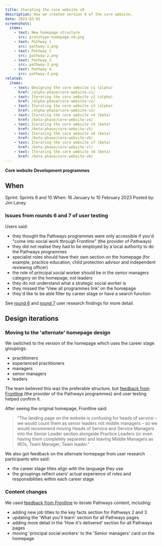 ```yaml
---
title: Iterating the core website v9
description: How we created version 9 of the core website.
date: 2023-03-01
screenshots:
  items:
    - text: New homepage structure
      src: prototype-homepage-v9.png
    - text: Pathway 1
      src: pathway-1.png
    - text: Pathway 2
      src: pathway-2.png
    - text: Pathway 3
      src: pathway-3.png
    - text: Pathway 4
      src: pathway-4.png
related:
  items:
    - text: Designing the core website v1 (alpha)
      href: /alpha-phase/core-website-v1/
    - text: Iterating the core website v2 (alpha)
      href: /alpha-phase/core-website-v2/
    - text: Iterating the core website v3 (alpha)
      href: /alpha-phase/core-website-v3/
    - text: Iterating the core website v4 (beta)
      href: /beta-phase/core-website-v4/
    - text: Iterating the core website v5 (beta)
      href: /beta-phase/core-website-v5/
    - text: Iterating the core website v6 (beta)
      href: /beta-phase/core-website-v6/
    - text: Iterating the core website v7 (beta)
      href: /beta-phase/core-website-v7/
    - text: Iterating the core website v8 (beta)
      href: /beta-phase/core-website-v8/
---
```


<strong class="govuk-tag govuk-tag--turquoise">Core website</strong>&nbsp;<strong class="govuk-tag govuk-tag--blue">Development programmes</strong>

## When
Sprint: Sprints 9 and 10
When: 16 January to 10 February 2023
Posted by: Jim Laney

### Issues from rounds 6 and 7 of user testing

Users said:

- they thought the Pathways programmes were only accessible if you'd "come into social work through Frontline" (the provider of Pathways)
- they did not realise they had to be employed by a local authority to do the Pathways programmes
- specialist roles should have their own section on the homepage (for example, practice education, child protection advisor and independent reviewing officer)
- the role of principal social worker should be in the senior managers category on the homepage, not leaders
- they do not understand what a strategic social worker is
- they missed the 'View all programmes link' on the homepage
- they'd like to be able filter by career stage or have a search function

See <a href="https://docs.google.com/presentation/d/1Y1isfjQF4gG8r2ln_qRDbVMfA9auyrzeGsoLwheDGpQ/edit?usp=share_link">round 6</a> and <a href="https://docs.google.com/presentation/d/1YUnIySPhKPza549ZNGi7KFhI-HxOM1Mx7eD3jT8zJUU/edit#slide=id.g208e2b51ce9_0_225">round 7</a> user research findings for more detail.

## Design iterations

### Moving to the 'alternate' homepage design
We switched to the version of the homepage which uses the career stage groupings:

- practitioners
- experienced practitioners
- managers
- senior managers
- leaders

The team believed this was the preferable structure, but <a href="https://docs.google.com/document/d/1MS_DKBX12P0eSNb3Rjm9RJH5HsSs9KKh/edit#">feedback from Frontline</a> (the provider of the Pathways programmes) and user testing helped confirm it.

After seeing the original homepage, Frontline said:

>"The landing page on the website is confusing for heads of service – we would count them as senior leaders not middle managers – so we would recommend moving Heads of Service and Service Managers into the Senior Leader section alongside Practice Leaders (or even having them completely separate) and leaving Middle Managers as IROs, Team Manager, Team leader."

We also got feedback on the alternate homepage from user research participants who said:

- the career stage titles align with the language they use
- the groupings reflect users’ actual experience of roles and responsibilities within each career stage

### Content changes

We used <a href="https://docs.google.com/document/d/1MS_DKBX12P0eSNb3Rjm9RJH5HsSs9KKh/edit#">feedback from Frontline</a> to iterate Pathways content, including:

- adding new job titles to the key facts section for Pathways 2 and 3
- updating the 'What you'll learn' section for all Pathways pages
- adding more detail in the 'How it's delivered' section for all Pathways pages
- moving 'principal social workers' to the 'Senior managers' card on the homepage
